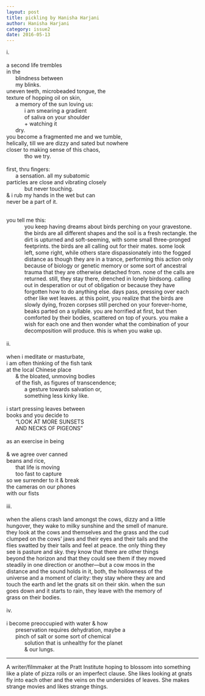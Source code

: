 ```yaml
---
layout: post
title: pickling by Hanisha Harjani
author: Hanisha Harjani
category: issue2
date: 2016-05-13
---
```


i.<br><br>
a second life trembles<br>
in the<br>
&nbsp;&nbsp;&nbsp;&nbsp;&nbsp;&nbsp;blindness between<br>
&nbsp;&nbsp;&nbsp;&nbsp;&nbsp;&nbsp;my blinks.<br>
uneven teeth, microbeaded tongue, the<br>
texture of hopping oil on skin,<br>
&nbsp;&nbsp;&nbsp;&nbsp;&nbsp;&nbsp;a memory of the sun loving us:<br>
&nbsp;&nbsp;&nbsp;&nbsp;&nbsp;&nbsp;&nbsp;&nbsp;&nbsp;&nbsp;&nbsp;&nbsp;i am smearing a gradient<br>
&nbsp;&nbsp;&nbsp;&nbsp;&nbsp;&nbsp;&nbsp;&nbsp;&nbsp;&nbsp;&nbsp;&nbsp;of saliva on your shoulder<br>
&nbsp;&nbsp;&nbsp;&nbsp;&nbsp;&nbsp;&nbsp;&nbsp;&nbsp;&nbsp;&nbsp;&nbsp;+ watching it<br>
&nbsp;&nbsp;&nbsp;&nbsp;&nbsp;&nbsp;dry.<br>
you become a fragmented me and we tumble,<br>
helically, till we are dizzy and sated but nowhere<br>
closer to making sense of this chaos,<br>
&nbsp;&nbsp;&nbsp;&nbsp;&nbsp;&nbsp;&nbsp;&nbsp;&nbsp;&nbsp;&nbsp;&nbsp;tho we try.<br><br>
first, thru fingers:<br>
&nbsp;&nbsp;&nbsp;&nbsp;&nbsp;&nbsp;a sensation. all my subatomic<br>
particles are close and vibrating closely<br>
&nbsp;&nbsp;&nbsp;&nbsp;&nbsp;&nbsp;&nbsp;&nbsp;&nbsp;&nbsp;&nbsp;&nbsp;but never touching.<br>
& i rub my hands in the wet but can<br>
never be a part of it.<br><br>

you tell me this: <br>
&nbsp;&nbsp;&nbsp;&nbsp;&nbsp;&nbsp;&nbsp;&nbsp;&nbsp;&nbsp;&nbsp;&nbsp;you keep having dreams about birds perching on your gravestone.<br>
&nbsp;&nbsp;&nbsp;&nbsp;&nbsp;&nbsp;&nbsp;&nbsp;&nbsp;&nbsp;&nbsp;&nbsp;the birds are all different shapes and the soil is a fresh rectangle. the<br>
&nbsp;&nbsp;&nbsp;&nbsp;&nbsp;&nbsp;&nbsp;&nbsp;&nbsp;&nbsp;&nbsp;&nbsp;dirt is upturned and soft-seeming, with some small three-pronged<br>
&nbsp;&nbsp;&nbsp;&nbsp;&nbsp;&nbsp;&nbsp;&nbsp;&nbsp;&nbsp;&nbsp;&nbsp;feetprints. the birds are all calling out for their mates. some look<br>
&nbsp;&nbsp;&nbsp;&nbsp;&nbsp;&nbsp;&nbsp;&nbsp;&nbsp;&nbsp;&nbsp;&nbsp;left, some right, while others stare dispassionately into the fogged<br>
&nbsp;&nbsp;&nbsp;&nbsp;&nbsp;&nbsp;&nbsp;&nbsp;&nbsp;&nbsp;&nbsp;&nbsp;distance as though they are in a trance, performing this action only<br>
&nbsp;&nbsp;&nbsp;&nbsp;&nbsp;&nbsp;&nbsp;&nbsp;&nbsp;&nbsp;&nbsp;&nbsp;because of biology or genetic memory or some sort of ancestral<br>
&nbsp;&nbsp;&nbsp;&nbsp;&nbsp;&nbsp;&nbsp;&nbsp;&nbsp;&nbsp;&nbsp;&nbsp;trauma that they are otherwise detached from. none of the calls are<br>
&nbsp;&nbsp;&nbsp;&nbsp;&nbsp;&nbsp;&nbsp;&nbsp;&nbsp;&nbsp;&nbsp;&nbsp;returned. still, they stay there, drenched in lonely birdsong. calling<br>
&nbsp;&nbsp;&nbsp;&nbsp;&nbsp;&nbsp;&nbsp;&nbsp;&nbsp;&nbsp;&nbsp;&nbsp;out in desperation or out of obligation or because they have<br>
&nbsp;&nbsp;&nbsp;&nbsp;&nbsp;&nbsp;&nbsp;&nbsp;&nbsp;&nbsp;&nbsp;&nbsp;forgotten how to do anything else. days pass, pressing over each<br>
&nbsp;&nbsp;&nbsp;&nbsp;&nbsp;&nbsp;&nbsp;&nbsp;&nbsp;&nbsp;&nbsp;&nbsp;other like wet leaves. at this point, you realize that the birds are<br>
&nbsp;&nbsp;&nbsp;&nbsp;&nbsp;&nbsp;&nbsp;&nbsp;&nbsp;&nbsp;&nbsp;&nbsp;slowly dying, frozen corpses still perched on your forever-home,<br>
&nbsp;&nbsp;&nbsp;&nbsp;&nbsp;&nbsp;&nbsp;&nbsp;&nbsp;&nbsp;&nbsp;&nbsp;beaks parted on a syllable. you are horrified at first, but then<br>
&nbsp;&nbsp;&nbsp;&nbsp;&nbsp;&nbsp;&nbsp;&nbsp;&nbsp;&nbsp;&nbsp;&nbsp;comforted by their bodies, scattered on top of yours. you make a<br>
&nbsp;&nbsp;&nbsp;&nbsp;&nbsp;&nbsp;&nbsp;&nbsp;&nbsp;&nbsp;&nbsp;&nbsp;wish for each one and then wonder what the combination of your<br>
&nbsp;&nbsp;&nbsp;&nbsp;&nbsp;&nbsp;&nbsp;&nbsp;&nbsp;&nbsp;&nbsp;&nbsp;decomposition will produce. this is when you wake up.<br><br>
ii.<br><br>
when i meditate or masturbate,<br>
i am often thinking of the fish tank<br>
at the local Chinese place<br>
&nbsp;&nbsp;&nbsp;&nbsp;&nbsp;&nbsp;& the bloated, unmoving bodies<br>
&nbsp;&nbsp;&nbsp;&nbsp;&nbsp;&nbsp;of the fish, as figures of transcendence;<br>
&nbsp;&nbsp;&nbsp;&nbsp;&nbsp;&nbsp;&nbsp;&nbsp;&nbsp;&nbsp;&nbsp;&nbsp;a gesture towards salvation or,<br>
&nbsp;&nbsp;&nbsp;&nbsp;&nbsp;&nbsp;&nbsp;&nbsp;&nbsp;&nbsp;&nbsp;&nbsp;something less kinky like.<br><br>
i start pressing leaves between<br>
books and you decide to<br>
&nbsp;&nbsp;&nbsp;&nbsp;&nbsp;&nbsp;“LOOK AT MORE SUNSETS<br>
&nbsp;&nbsp;&nbsp;&nbsp;&nbsp;&nbsp;AND NECKS OF PIGEONS”<br><br>
as an exercise in being<br><br>
& we agree over canned<br>
beans and rice,<br>
&nbsp;&nbsp;&nbsp;&nbsp;&nbsp;&nbsp;that life is moving<br>
&nbsp;&nbsp;&nbsp;&nbsp;&nbsp;&nbsp;too fast to capture<br>
so we surrender to it & break<br>
the cameras on our phones<br>
with our fists<br><br>
iii.<br><br>
when the aliens crash land amongst the cows, dizzy and a little<br>
hungover, they wake to milky sunshine and the smell of manure.<br>
they look at the cows and themselves and the grass and the cud<br>
clumped on the cows’ jaws and their eyes and their tails and the<br>
flies swatted by their tails and feel at peace. the only thing they<br>
see is pasture and sky. they know that there are other things<br>
beyond the horizon and that they could see them if they moved<br>
steadily in one direction or another—but a cow moos in the<br>
distance and the sound holds in it, both, the hollowness of the<br>
universe and a moment of clarity: they stay where they are and<br>
touch the earth and let the gnats sit on their skin. when the sun<br>
goes down and it starts to rain, they leave with the memory of<br>
grass on their bodies.<br><br>
iv.<br><br>
i become preoccupied with water & how<br>
&nbsp;&nbsp;&nbsp;&nbsp;&nbsp;&nbsp;preservation requires dehydration, maybe a<br>
&nbsp;&nbsp;&nbsp;&nbsp;&nbsp;&nbsp;pinch of salt or some sort of chemical<br>
&nbsp;&nbsp;&nbsp;&nbsp;&nbsp;&nbsp;&nbsp;&nbsp;&nbsp;&nbsp;&nbsp;&nbsp;solution that is unhealthy for the planet<br>
&nbsp;&nbsp;&nbsp;&nbsp;&nbsp;&nbsp;&nbsp;&nbsp;&nbsp;&nbsp;&nbsp;&nbsp;& our lungs.<br>

___


A writer/filmmaker at the Pratt Institute hoping to blossom into something like a plate of pizza rolls or an imperfect clause. She likes looking at gnats fly into each other and the veins on the undersides of leaves. She makes strange movies and likes strange things.